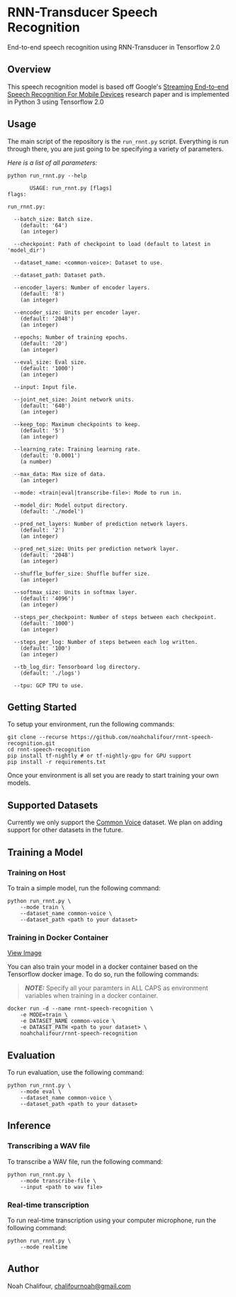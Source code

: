 # RNN-Transducer Speech Recognition

End-to-end speech recognition using RNN-Transducer in Tensorflow 2.0

## Overview

This speech recognition model is based off Google's [Streaming End-to-end Speech Recognition For Mobile Devices](https://arxiv.org/pdf/1811.06621.pdf) research paper and is implemented in Python 3 using Tensorflow 2.0

## Usage

The main script of the repository is the `run_rnnt.py` script. Everything is run through there, you are just going to be specifying a variety of parameters.

<i>Here is a list of all parameters:</i>

```
python run_rnnt.py --help

       USAGE: run_rnnt.py [flags]
flags:

run_rnnt.py:

  --batch_size: Batch size.
    (default: '64')
    (an integer)

  --checkpoint: Path of checkpoint to load (default to latest in 'model_dir')

  --dataset_name: <common-voice>: Dataset to use.

  --dataset_path: Dataset path.
  
  --encoder_layers: Number of encoder layers.
    (default: '8')
    (an integer)

  --encoder_size: Units per encoder layer.
    (default: '2048')
    (an integer)

  --epochs: Number of training epochs.
    (default: '20')
    (an integer)

  --eval_size: Eval size.
    (default: '1000')
    (an integer)

  --input: Input file.

  --joint_net_size: Joint network units.
    (default: '640')
    (an integer)

  --keep_top: Maximum checkpoints to keep.
    (default: '5')
    (an integer)

  --learning_rate: Training learning rate.
    (default: '0.0001')
    (a number)

  --max_data: Max size of data.
    (an integer)

  --mode: <train|eval|transcribe-file>: Mode to run in.

  --model_dir: Model output directory.
    (default: './model')

  --pred_net_layers: Number of prediction network layers.
    (default: '2')
    (an integer)

  --pred_net_size: Units per prediction network layer.
    (default: '2048')
    (an integer)

  --shuffle_buffer_size: Shuffle buffer size.
    (an integer)

  --softmax_size: Units in softmax layer.
    (default: '4096')
    (an integer)

  --steps_per_checkpoint: Number of steps between each checkpoint.
    (default: '1000')
    (an integer)
    
  --steps_per_log: Number of steps between each log written.
    (default: '100')
    (an integer)

  --tb_log_dir: Tensorboard log directory.
    (default: './logs')

  --tpu: GCP TPU to use.
```

## Getting Started

To setup your environment, run the following commands:

```
git clone --recurse https://github.com/noahchalifour/rnnt-speech-recognition.git
cd rnnt-speech-recognition
pip install tf-nightly # or tf-nightly-gpu for GPU support
pip install -r requirements.txt
```

Once your environment is all set you are ready to start training your own models.

## Supported Datasets

Currently we only support the [Common Voice](https://voice.mozilla.org/en/datasets) dataset. We plan on adding support for other datasets in the future.

## Training a Model

### Training on Host

To train a simple model, run the following command:

```
python run_rnnt.py \
    --mode train \
    --dataset_name common-voice \
    --dataset_path <path to your dataset>
```

### Training in Docker Container

[View Image](https://hub.docker.com/r/noahchalifour/rnnt-speech-recognition)

You can also train your model in a docker container based on the Tensorflow docker image. To do so, run the following commands:

> **_NOTE:_** Specify all your paramters in ALL CAPS as environment variables when training in a docker container.

```
docker run -d --name rnnt-speech-recognition \
    -e MODE=train \
    -e DATASET_NAME common-voice \
    -e DATASET_PATH <path to your dataset> \
    noahchalifour/rnnt-speech-recognition
```

## Evaluation

To run evaluation, use the following command:

```
python run_rnnt.py \
    --mode eval \
    --dataset_name common-voice \
    --dataset_path <path to your dataset>
```

## Inference

### Transcribing a WAV file

To transcribe a WAV file, run the following command:

```
python run_rnnt.py \
    --mode transcribe-file \
    --input <path to wav file>
```

### Real-time transcription

To run real-time transcription using your computer microphone, run the following command:

```
python run_rnnt.py \
    --mode realtime
```

## Author

Noah Chalifour, chalifournoah@gmail.com
